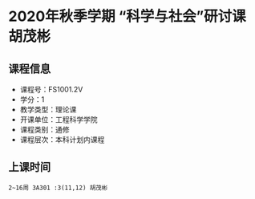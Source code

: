 # 2020年秋季学期 “科学与社会”研讨课 胡茂彬






## 课程信息

- 课程号：FS1001.2V
- 学分：1
- 教学类型：理论课
- 开课单位：工程科学学院
- 课程类别：通修
- 课程层次：本科计划内课程

## 上课时间

```
2~16周 3A301 :3(11,12) 胡茂彬
```

